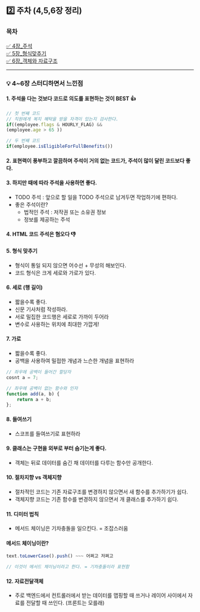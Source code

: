 ## 2️⃣ 주차 (4,5,6장 정리)

### 목차

[✅ 4장\_주석](./4장_주석.md)<br>
[✅ 5장\_형식맞추기](./5장_형식맞추기.md)<br>
[✅ 6장\_객체와 자료구조](./6장_객체와자료구조.md)

---

### 💡 4~6장 스터디하면서 느낀점

#### 1. 주석을 다는 것보다 코드로 의도를 표현하는 것이 BEST 👍

```typescript
// 첫 번째 코드
// 직원에게 복지 혜탹을 받을 자격이 있는지 검사한다.
if((employee.flags & HOURLY_FLAG) &&
(employee.age > 65 ))

// 두 번째 코드
if(employee.isEligibleForFullBenefits())
```

#### 2. 표현력이 풍부하고 깔끔하며 주석이 거의 없는 코드가, 주석이 많이 달린 코드보다 좋다.

#### 3. 하지만 때에 따라 주석을 사용하면 좋다.

- TODO 주석 : 앞으로 할 일을 TODO 주석으로 남겨두면 작업하기에 편하다.
- 좋은 주석이란?
  - 법적인 주석 : 저작권 또는 소유권 정보
  - 정보를 제공하는 주석

#### 4. HTML 코드 주석은 혐오다 👎

#### 5. 형식 맞추기

- 형식이 통일 되지 않으면 어수선 + 무성의 해보인다.
- 코드 형식은 크게 세로와 가로가 있다.

#### 6. 세로 (행 길이)

- 짧을수록 좋다.
- 신문 기사처럼 작성하라.
- 서로 밀집한 코드행은 세로로 가까이 두어라
- 변수로 사용하는 위치에 최대한 가깝게!

#### 7. 가로

- 짧을수록 좋다.
- 공백을 사용하여 밀접한 개념과 느슨한 개념을 표현하라

```javascript
// 좌우에 공백이 들어간 할당자
cosnt a = 7;

// 좌우에 공백이 없는 함수와 인자
function add(a, b) {
    return a + b;
};
```

#### 8. 들여쓰기

- 스코프를 들여쓰기로 표현하라

#### 9. 클래스는 구현을 외부로 부터 숨기는게 좋다.

- 객체는 뒤로 데이터를 숨긴 채 데이터를 다루는 함수만 공개한다.

#### 10. 절차지향 vs 객체지향

- 절차적인 코드는 기존 자료구조를 변경하지 않으면서 새 함수를 추가하기가 쉽다.
- 객체지향 코드는 기존 함수를 변경하지 않으면서 개 클래스를 추가하기 쉽다.

#### 11. 디미터 법칙

- 메서드 체이닝은 기차충돌을 일으킨다. = 조잡스러움

#### 메서드 체이닝이란?

```javascript
text.toLowerCase().push() ~~~ 어쩌고 저쩌고

// 이것이 메서드 체이닝이라고 한다. = 기차충돌이라 표현함
```

#### 12. 자료전달객체

- 주로 백엔드에서 컨트롤러에서 받는 데이터를 맵핑할 때 쓰거나 레이어 사이에서 자료를 전달할 때 쓰인다. (프론트는 모를래)
